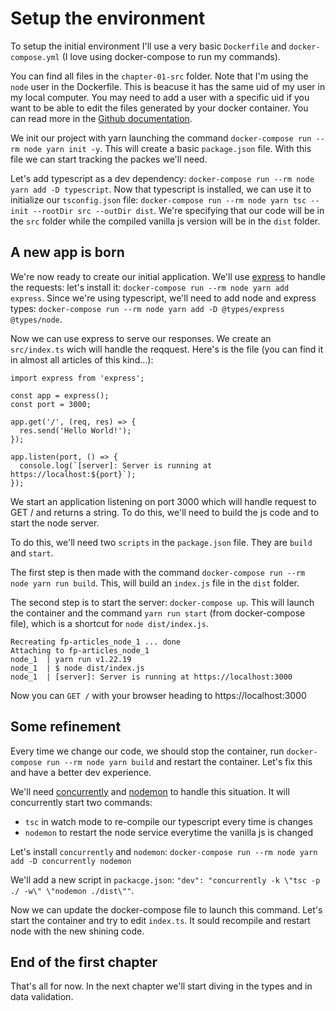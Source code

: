 # Setup the environment

To setup the initial environment I'll use a very basic `Dockerfile` and `docker-compose.yml` (I love using docker-compose to run my commands).

You can find all files in the `chapter-01-src` folder. Note that I'm using the `node` user in the Dockerfile. This is beacuse it has the same uid of my user in my local computer. You may need to add a user with a specific uid if you want to be able to edit the files generated by your docker container. You can read more in the [Github documentation](https://github.com/nodejs/docker-node/blob/main/docs/BestPractices.md#non-root-user).

We init our project with yarn launching the command `docker-compose run --rm node yarn init -y`. This will create a basic `package.json` file. With this file we can start tracking the packes we'll need.

Let's add typescript as a dev dependency: `docker-compose run --rm node yarn add -D typescript`. Now that typescript is installed, we can use it to initialize our `tsconfig.json` file: `docker-compose run --rm node yarn tsc --init --rootDir src --outDir dist`. We're specifying that our code will be in the `src` folder while the compiled vanilla js version will be in the `dist` folder.

## A new app is born

We're now ready to create our initial application. We'll use [express](https://expressjs.com/) to handle the requests: let's install it: `docker-compose run --rm node yarn add express`. Since we're using typescript, we'll need to add node and express types: `docker-compose run --rm node yarn add -D @types/express @types/node`.

Now we can use express to serve our responses. We create an `src/index.ts` wich will handle the reqquest. Here's is the file (you can find it in almost all articles of this kind...):

```
import express from 'express';

const app = express();
const port = 3000;

app.get('/', (req, res) => {
  res.send('Hello World!');
});

app.listen(port, () => {
  console.log(`[server]: Server is running at https://localhost:${port}`);
});
```

We start an application listening on port 3000 which will handle request to GET / and returns a string. To do this, we'll need to build the js code and to start the node server.

To do this, we'll need two `scripts` in the `package.json` file. They are `build` and `start`.

The first step is then made with the command `docker-compose run --rm node yarn run build`. This, will build an `index.js` file in the `dist` folder.

The second step is to start the server: `docker-compose up`. This will launch the container and the command `yarn run start` (from docker-compose file), which is a shortcut for `node dist/index.js`.

```
Recreating fp-articles_node_1 ... done
Attaching to fp-articles_node_1
node_1  | yarn run v1.22.19
node_1  | $ node dist/index.js
node_1  | [server]: Server is running at https://localhost:3000
```

Now you can `GET /` with your browser heading to https://localhost:3000

## Some refinement

Every time we change our code, we should stop the container, run `docker-compose run --rm node yarn build` and restart the container. Let's fix this and have a better dev experience.

We'll need [concurrently](https://www.npmjs.com/package/concurrently) and [nodemon](https://github.com/remy/nodemon) to handle this situation. It will concurrently start two commands:

- `tsc` in watch mode to re-compile our typescript every time is changes
- `nodemon` to restart the node service everytime the vanilla js is changed

Let's install `concurrently` and `nodemon`: `docker-compose run --rm node yarn add -D concurrently nodemon`

We'll add a new script in `packacge.json`: `"dev": "concurrently -k \"tsc -p ./ -w\" \"nodemon ./dist\""`.

Now we can update the docker-compose file to launch this command. Let's start the container and try to edit `index.ts`. It sould recompile and restart node with the new shining code.

## End of the first chapter

That's all for now. In the next chapter we'll start diving in the types and in data validation.
